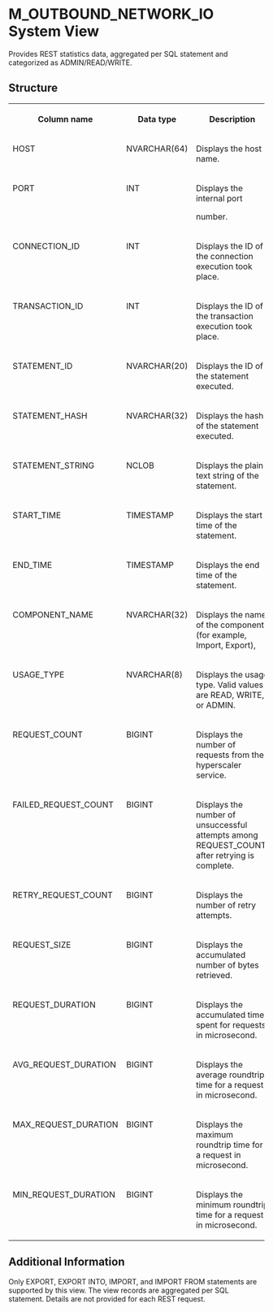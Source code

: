 <!-- loio36582b7ca52247928b852399eea20c95 -->

# M\_OUTBOUND\_NETWORK\_IO System View

Provides REST statistics data, aggregated per SQL statement and categorized as ADMIN/READ/WRITE.



## Structure


<table>
<tr>
<th valign="top">

Column name

</th>
<th valign="top">

Data type

</th>
<th valign="top">

Description

</th>
</tr>
<tr>
<td valign="top">

HOST

</td>
<td valign="top">

NVARCHAR\(64\)

</td>
<td valign="top">

Displays the host name.

</td>
</tr>
<tr>
<td valign="top">

PORT

</td>
<td valign="top">

INT

</td>
<td valign="top">

Displays the internal port

number.

</td>
</tr>
<tr>
<td valign="top">

CONNECTION\_ID

</td>
<td valign="top">

INT

</td>
<td valign="top">

Displays the ID of the connection execution took place.

</td>
</tr>
<tr>
<td valign="top">

TRANSACTION\_ID

</td>
<td valign="top">

INT

</td>
<td valign="top">

Displays the ID of the transaction execution took place.

</td>
</tr>
<tr>
<td valign="top">

STATEMENT\_ID

</td>
<td valign="top">

NVARCHAR\(20\)

</td>
<td valign="top">

Displays the ID of the statement executed.

</td>
</tr>
<tr>
<td valign="top">

STATEMENT\_HASH

</td>
<td valign="top">

NVARCHAR\(32\)

</td>
<td valign="top">

Displays the hash of the statement executed.

</td>
</tr>
<tr>
<td valign="top">

STATEMENT\_STRING

</td>
<td valign="top">

NCLOB

</td>
<td valign="top">

Displays the plain text string of the statement.

</td>
</tr>
<tr>
<td valign="top">

START\_TIME

</td>
<td valign="top">

TIMESTAMP

</td>
<td valign="top">

Displays the start time of the statement.

</td>
</tr>
<tr>
<td valign="top">

END\_TIME

</td>
<td valign="top">

TIMESTAMP

</td>
<td valign="top">

Displays the end time of the statement.

</td>
</tr>
<tr>
<td valign="top">

COMPONENT\_NAME

</td>
<td valign="top">

NVARCHAR\(32\)

</td>
<td valign="top">

Displays the name of the component \(for example, Import, Export\),

</td>
</tr>
<tr>
<td valign="top">

USAGE\_TYPE

</td>
<td valign="top">

NVARCHAR\(8\)

</td>
<td valign="top">

Displays the usage type. Valid values are READ, WRITE, or ADMIN.

</td>
</tr>
<tr>
<td valign="top">

REQUEST\_COUNT

</td>
<td valign="top">

BIGINT

</td>
<td valign="top">

Displays the number of requests from the hyperscaler service.

</td>
</tr>
<tr>
<td valign="top">

FAILED\_REQUEST\_COUNT

</td>
<td valign="top">

BIGINT

</td>
<td valign="top">

Displays the number of unsuccessful attempts among REQUEST\_COUNT, after retrying is complete.

</td>
</tr>
<tr>
<td valign="top">

RETRY\_REQUEST\_COUNT

</td>
<td valign="top">

BIGINT

</td>
<td valign="top">

Displays the number of retry attempts.

</td>
</tr>
<tr>
<td valign="top">

REQUEST\_SIZE

</td>
<td valign="top">

BIGINT

</td>
<td valign="top">

Displays the accumulated number of bytes retrieved.

</td>
</tr>
<tr>
<td valign="top">

REQUEST\_DURATION

</td>
<td valign="top">

BIGINT

</td>
<td valign="top">

Displays the accumulated time spent for requests in microsecond.

</td>
</tr>
<tr>
<td valign="top">

AVG\_REQUEST\_DURATION

</td>
<td valign="top">

BIGINT

</td>
<td valign="top">

Displays the average roundtrip time for a request in microsecond.

</td>
</tr>
<tr>
<td valign="top">

MAX\_REQUEST\_DURATION

</td>
<td valign="top">

BIGINT

</td>
<td valign="top">

Displays the maximum roundtrip time for a request in microsecond.

</td>
</tr>
<tr>
<td valign="top">

MIN\_REQUEST\_DURATION

</td>
<td valign="top">

BIGINT

</td>
<td valign="top">

Displays the minimum roundtrip time for a request in microsecond.

</td>
</tr>
</table>



<a name="loio36582b7ca52247928b852399eea20c95__section_ohr_4kz_bwb"/>

## Additional Information

Only EXPORT, EXPORT INTO, IMPORT, and IMPORT FROM statements are supported by this view. The view records are aggregated per SQL statement. Details are not provided for each REST request.

